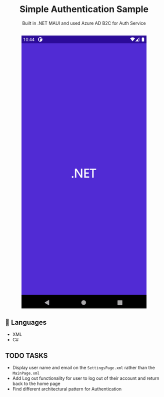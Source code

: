 <h1 align="center">Simple Authentication Sample</h1>

<div align="center">
Built in .NET MAUI and used Azure AD B2C for Auth Service </br></br>
</div>

<p align="center">
    <img width="400" src="./screenshots/Animation.gif">
</p>

## 📂 Languages 
 - XML
 - C#

## TODO TASKS
- Display user name and email on the `SettingsPage.xml` rather than the `MainPage.xml`
- Add Log out functionality for user to log out of their account and return back to the home page
- Find different architectural pattern for Authentication
